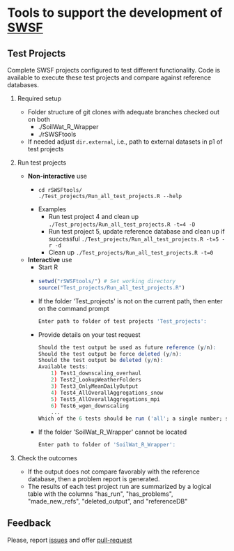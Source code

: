 # Tools to support the development of [SWSF](https://github.com/Burke-Lauenroth-Lab/SoilWat_R_Wrapper)

## Test Projects
Complete SWSF projects configured to test different functionality. Code is available to
execute these test projects and compare against reference databases.

1. Required setup
    - Folder structure of git clones with adequate branches checked out on both
        - ./SoilWat_R_Wrapper
        - ./rSWSFtools
    - If needed adjust `dir.external`, i.e., path to external datasets in p1 of test projects

2. Run test projects
    - __Non-interactive__ use
        - ```Shell
          cd rSWSFtools/
          ./Test_projects/Run_all_test_projects.R --help
          ```
        - Examples
            - Run test project 4 and clean up
              `./Test_projects/Run_all_test_projects.R -t=4 -D`
            - Run test project 5, update reference database and clean up if successful
              `./Test_projects/Run_all_test_projects.R -t=5 -r -d`
            - Clean up `./Test_projects/Run_all_test_projects.R -t=0`
    - __Interactive__ use
        - Start R
        - ```R
          setwd("rSWSFtools/") # Set working directory
          source("Test_projects/Run_all_test_projects.R")
          ```
        - If the folder 'Test_projects' is not on the current path, then enter on the command prompt
          ```R
          Enter path to folder of test projects 'Test_projects':
          ```
        - Provide details on your test request
          ```R
          Should the test output be used as future reference (y/n):
          Should the test output be force deleted (y/n):
          Should the test output be deleted (y/n):
          Available tests:
              1) Test1_downscaling_overhaul
              2) Test2_LookupWeatherFolders
              3) Test3_OnlyMeanDailyOutput
              4) Test4_AllOverallAggregations_snow
              5) Test5_AllOverallAggregations_mpi
              6) Test6_wgen_downscaling
              ...
          Which of the 6 tests should be run ('all'; a single number; several numbers separated by commas; zero or a negative number to delete any temporary objects):
          ```
        - If the folder 'SoilWat_R_Wrapper' cannot be located
          ```R
          Enter path to folder of 'SoilWat_R_Wrapper':
          ```

3. Check the outcomes
    - If the output does not compare favorably with the reference database, then a
      problem report is generated.
    - The results of each test project run are summarized by a logical table with
      the columns "has_run", "has_problems", "made_new_refs", "deleted_output", and
      "referenceDB"


## Feedback
Please, report [issues](https://github.com/Burke-Lauenroth-Lab/rSWSFtools/issues) and offer [pull-request](https://github.com/Burke-Lauenroth-Lab/rSWSFtools/pulls)
